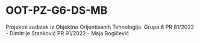 # OOT-PZ-G6-DS-MB
Projektni zadatak iz Objektno Orijentisanih Tehnologija.
Grupa 6 
PR 81/2022 - Dimitrije Stanković
PR 91/2022 - Maja Bogičević

